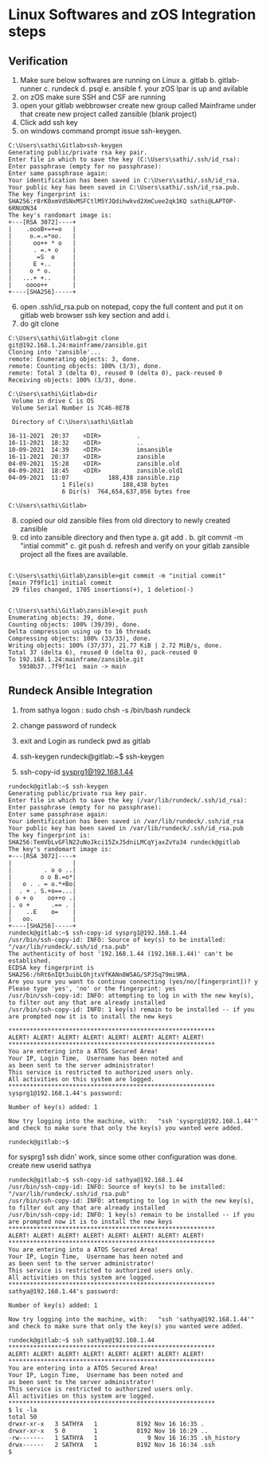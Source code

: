 # Linux Softwares and zOS Integration steps
## Verification
1. Make sure below softwares are running on Linux
a. gitlab
b. gitlab-runner
c. rundeck
d. psql
e. ansible
f. your zOS lpar is up and avilable
2. on zOS make sure SSH and CSF are running
3. open your gitlab webbrowser
create new group called Mainframe under that create new project called zansible (blank project)
4. Click add ssh key
5. on windows command prompt issue ssh-keygen.
```
C:\Users\sathi\Gitlab>ssh-keygen
Generating public/private rsa key pair.
Enter file in which to save the key (C:\Users\sathi/.ssh/id_rsa):
Enter passphrase (empty for no passphrase):
Enter same passphrase again:
Your identification has been saved in C:\Users\sathi/.ssh/id_rsa.
Your public key has been saved in C:\Users\sathi/.ssh/id_rsa.pub.
The key fingerprint is:
SHA256:r8rK0xmVdSNxMSFCtlM5YJQdihwkvd2XmCuee2qk1KQ sathi@LAPTOP-6RNUON34
The key's randomart image is:
+---[RSA 3072]----+
|    .oooB+=+=o   |
|     o.=.=*oo.   |
|      oo++ * o   |
|      . =.+ o    |
|       =S  o     |
|      E +..      |
|     o * o.      |
|   ...+ +..      |
|    oooo++       |
+----[SHA256]-----+
```

6. open .ssh/id_rsa.pub on notepad, copy the full content and put it on gitlab web browser ssh key section and add i.
7. do git clone

```
C:\Users\sathi\Gitlab>git clone git@192.168.1.24:mainframe/zansible.git
Cloning into 'zansible'...
remote: Enumerating objects: 3, done.
remote: Counting objects: 100% (3/3), done.
remote: Total 3 (delta 0), reused 0 (delta 0), pack-reused 0
Receiving objects: 100% (3/3), done.

C:\Users\sathi\Gitlab>dir
 Volume in drive C is OS
 Volume Serial Number is 7C46-8E7B

 Directory of C:\Users\sathi\Gitlab

16-11-2021  20:37    <DIR>          .
16-11-2021  18:32    <DIR>          ..
10-09-2021  14:39    <DIR>          imsansible
16-11-2021  20:37    <DIR>          zansible
04-09-2021  15:28    <DIR>          zansible.old
04-09-2021  18:45    <DIR>          zansible.old1
04-09-2021  11:07           188,438 zansible.zip
               1 File(s)        188,438 bytes
               6 Dir(s)  764,654,637,056 bytes free

C:\Users\sathi\Gitlab>
```
8. copied our old zansible files from old directory to newly created zansible
9. cd into zansible directory  and then type
a. git add .
b. git commit -m "intial commit"
c. git push
d. refresh and verify on your gitlab zansible project all the fixes are available.

```

C:\Users\sathi\Gitlab\zansible>git commit -m "initial commit"
[main 7f9f1c1] initial commit
 29 files changed, 1705 insertions(+), 1 deletion(-)


C:\Users\sathi\Gitlab\zansible>git push
Enumerating objects: 39, done.
Counting objects: 100% (39/39), done.
Delta compression using up to 16 threads
Compressing objects: 100% (33/33), done.
Writing objects: 100% (37/37), 21.77 KiB | 2.72 MiB/s, done.
Total 37 (delta 6), reused 0 (delta 0), pack-reused 0
To 192.168.1.24:mainframe/zansible.git
   5938b37..7f9f1c1  main -> main
```
## Rundeck Ansible Integration

1. from sathya logon : sudo chsh -s /bin/bash rundeck
2. change password of rundeck
3. exit and  Login as rundeck pwd as gitlab
4. ssh-keygen
rundeck@gitlab:~$ ssh-keygen


5. ssh-copy-id sysprg1@192.168.1.44

```
rundeck@gitlab:~$ ssh-keygen
Generating public/private rsa key pair.
Enter file in which to save the key (/var/lib/rundeck/.ssh/id_rsa):
Enter passphrase (empty for no passphrase):
Enter same passphrase again:
Your identification has been saved in /var/lib/rundeck/.ssh/id_rsa
Your public key has been saved in /var/lib/rundeck/.ssh/id_rsa.pub
The key fingerprint is:
SHA256:TemVbLvGFlN22uNoJkci15ZxJ5dniLMCqYjaxZvYa34 rundeck@gitlab
The key's randomart image is:
+---[RSA 3072]----+
|                 |
|         . o o ..|
|        o o B.=o*|
|   o . . = o.*+Bo|
|  . + . S.+o==...|
| o + o    oo++o .|
|. o +      .== . |
|    ..E    o=    |
|   oo.           |
+----[SHA256]-----+
rundeck@gitlab:~$ ssh-copy-id sysprg1@192.168.1.44
/usr/bin/ssh-copy-id: INFO: Source of key(s) to be installed: "/var/lib/rundeck/.ssh/id_rsa.pub"
The authenticity of host '192.168.1.44 (192.168.1.44)' can't be established.
ECDSA key fingerprint is SHA256:/hRt6nIQt3uibLOhjtxVfKANn8W5AG/SPJ5q79mi9MA.
Are you sure you want to continue connecting (yes/no/[fingerprint])? y
Please type 'yes', 'no' or the fingerprint: yes
/usr/bin/ssh-copy-id: INFO: attempting to log in with the new key(s), to filter out any that are already installed
/usr/bin/ssh-copy-id: INFO: 1 key(s) remain to be installed -- if you are prompted now it is to install the new keys

**********************************************************
ALERT! ALERT! ALERT! ALERT! ALERT! ALERT! ALERT! ALERT!
**********************************************************
You are entering into a ATOS Secured Area!
Your IP, Login Time,  Username has been noted and
as been sent to the server administrator!
This service is restricted to authorized users only.
All activities on this system are logged.
**********************************************************
sysprg1@192.168.1.44's password:

Number of key(s) added: 1

Now try logging into the machine, with:   "ssh 'sysprg1@192.168.1.44'"
and check to make sure that only the key(s) you wanted were added.

rundeck@gitlab:~$

```
for sysprg1 ssh didn' work, since some other configuration was done. create new userid sathya

```
rundeck@gitlab:~$ ssh-copy-id sathya@192.168.1.44
/usr/bin/ssh-copy-id: INFO: Source of key(s) to be installed: "/var/lib/rundeck/.ssh/id_rsa.pub"
/usr/bin/ssh-copy-id: INFO: attempting to log in with the new key(s), to filter out any that are already installed
/usr/bin/ssh-copy-id: INFO: 1 key(s) remain to be installed -- if you are prompted now it is to install the new keys
**********************************************************
ALERT! ALERT! ALERT! ALERT! ALERT! ALERT! ALERT! ALERT!
**********************************************************
You are entering into a ATOS Secured Area!
Your IP, Login Time,  Username has been noted and
as been sent to the server administrator!
This service is restricted to authorized users only.
All activities on this system are logged.
**********************************************************
sathya@192.168.1.44's password:

Number of key(s) added: 1

Now try logging into the machine, with:   "ssh 'sathya@192.168.1.44'"
and check to make sure that only the key(s) you wanted were added.

rundeck@gitlab:~$ ssh sathya@192.168.1.44
**********************************************************
ALERT! ALERT! ALERT! ALERT! ALERT! ALERT! ALERT! ALERT!
**********************************************************
You are entering into a ATOS Secured Area!
Your IP, Login Time,  Username has been noted and
as been sent to the server administrator!
This service is restricted to authorized users only.
All activities on this system are logged.
**********************************************************
$ ls -la
total 50
drwxr-xr-x   3 SATHYA   1           8192 Nov 16 16:35 .
drwxr-xr-x   5 0        1           8192 Nov 16 16:29 ..
-rw-------   1 SATHYA   1              9 Nov 16 16:35 .sh_history
drwx------   2 SATHYA   1           8192 Nov 16 16:34 .ssh
$
```

